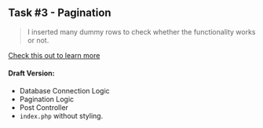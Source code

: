 ## Task #3 - Pagination

> I inserted many dummy rows to check whether the functionality works or not.

[Check this out to learn more](https://www.youtube.com/watch?v=b2fKbI0GGkk)

#### Draft Version: 

- Database Connection Logic
- Pagination Logic
- Post Controller
- ```index.php``` without styling.
